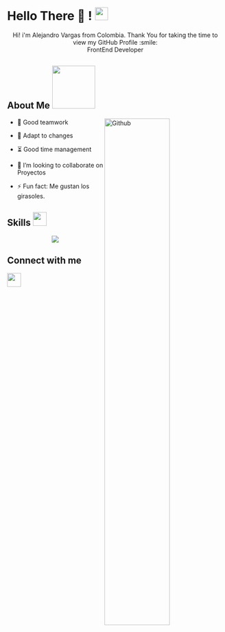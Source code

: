 <h1> Hello There 👋 ! <img src = "https://raw.githubusercontent.com/MartinHeinz/MartinHeinz/master/wave.gif" width = 30px> </h1>
<p align='center' size='20px'>
  Hi! i'm Alejandro Vargas from Colombia. Thank You for taking the time to view my GitHub Profile :smile: <br/>
  FrontEnd Developer
</p>

<h2> About Me <img src = "https://media0.giphy.com/media/KDDpcKigbfFpnejZs6/giphy.gif?cid=ecf05e47oy6f4zjs8g1qoiystc56cu7r9tb8a1fe76e05oty&rid=giphy.gif" width = 100px></h2>

<img width="55%" align="right" alt="Github" src="https://raw.githubusercontent.com/onimur/.github/master/.resources/git-header.svg" />

- 🔭 Good teamwork
  
- 🌱 Adapt to changes
  
- ⏳ Good time management
  
- 💬 I’m looking to collaborate on Proyectos
  
- ⚡ Fun fact: Me gustan los girasoles.

<h2> Skills <img src = "https://media2.giphy.com/media/QssGEmpkyEOhBCb7e1/giphy.gif?cid=ecf05e47a0n3gi1bfqntqmob8g9aid1oyj2wr3ds3mg700bl&rid=giphy.gif" width = 32px> </h2>
<p align="center">
  <a href="https://skillicons.dev">
    <img src="https://skillicons.dev/icons?i=git,github,html,css,bootstrap,tailwind,java,js,react,nodejs,py,django,flask,docker,mysql,firebase,postman,linux,figma,discord,vscode&perline=14" />
  </a>
</p>



<h2> Connect with me</h2>
<a href = 'www.linkedin.com/in/alejandrovargascuartas/'><img width = '32px' align= 'center' src="https://skillicons.dev/icons?i=linkedin"/></a>
<br>
<br>

